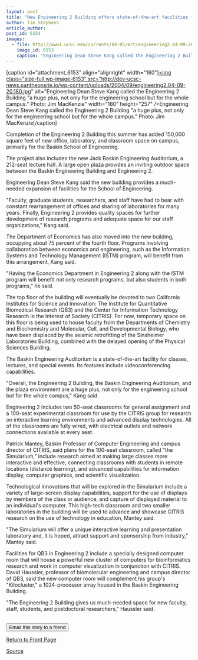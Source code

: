 ```yaml
---
layout: post
title: "New Engineering 2 Building offers state-of-the-art facilities for research and teaching"
author: Tim Stephens
article_author: 
post_id: 6154
images:
  - file: http://www1.ucsc.edu/currents/04-05/art/engineering2.04-09-20.180.jpg
    image_id: 6153
    caption: "Engineering Dean Steve Kang called the Engineering 2 Building 'a huge plus, not only for the engineering school but for the whole campus.' Photo: Jim MacKenzie"
---
```


[caption id="attachment_6153" align="alignright" width="180"]<a href="http://dev-ucsc-news.pantheonsite.io/wp-content/uploads/2004/09/engineering2.04-09-20.180.jpg"><img class="size-full wp-image-6153" src="http://dev-ucsc-news.pantheonsite.io/wp-content/uploads/2004/09/engineering2.04-09-20.180.jpg" alt="Engineering Dean Steve Kang called the Engineering 2 Building "a huge plus, not only for the engineering school but for the whole campus." Photo: Jim MacKenzie" width="180" height="257" /></a>Engineering Dean Steve Kang called the Engineering 2 Building "a huge plus, not only for the engineering school but for the whole campus." Photo: Jim MacKenzie[/caption]
<a name="content" id="content"></a>
<p>
  Completion of the Engineering 2 Building this summer has added 150,000 square feet of new office, laboratory, and classroom space on campus, primarily for the Baskin School of Engineering.
</p>
<p>
  The project also includes the new Jack Baskin Engineering Auditorium, a 212-seat lecture hall. A large open plaza provides an inviting outdoor space between the Baskin Engineering Building and Engineering 2.
</p>
<p>
  Engineering Dean Steve Kang said the new building provides a much-needed expansion of facilities for the School of Engineering.
</p>
<p>
  "Faculty, graduate students, researchers, and staff have had to bear with constant rearrangement of offices and sharing of laboratories for many years. Finally, Engineering 2 provides quality spaces for further development of research programs and adequate space for our staff organizations," Kang said.
</p>
<p>
  The Department of Economics has also moved into the new building, occupying about 75 percent of the fourth floor. Programs involving collaboration between economics and engineering, such as the Information Systems and Technology Management (ISTM) program, will benefit from this arrangement, Kang said.
</p>
<p>
  "Having the Economics Department in Engineering 2 along with the ISTM program will benefit not only research programs, but also students in both programs," he said.
</p>
<p>
  The top floor of the building will eventually be devoted to two California Institutes for Science and Innovation: The Institute for Quantitative Biomedical Research (QB3) and the Center for Information Technology Research in the Interest of Society (CITRIS). For now, temporary space on this floor is being used to house faculty from the Departments of Chemistry and Biochemistry and Molecular, Cell, and Developmental Biology, who have been displaced by the seismic retrofitting of the Sinsheimer Laboratories Building, combined with the delayed opening of the Physical Sciences Building.
</p>
<p>
  The Baskin Engineering Auditorium is a state-of-the-art facility for classes, lectures, and special events. Its features include videoconferencing capabilities.
</p>
<p>
  "Overall, the Engineering 2 Building, the Baskin Engineering Auditorium, and the plaza environment are a huge plus, not only for the engineering school but for the whole campus," Kang said.
</p>
<p>
  Engineering 2 includes two 50-seat classrooms for general assignment and a 100-seat experimental classroom for use by the CITRIS group for research on interactive learning environments and advanced display technologies. All of the classrooms are fully wired, with electrical outlets and network connections available at every seat.
</p>
<p>
  Patrick Mantey, Baskin Professor of Computer Engineering and campus director of CITRIS, said plans for the 100-seat classroom, called "the Simularium," include research aimed at making large classes more interactive and effective, connecting classrooms with students in remote locations (distance learning), and advanced capabilities for information display, computer graphics, and scientific visualization.
</p>
<p>
  Technological innovations that will be explored in the Simularium include a variety of large-screen display capabilities, support for the use of displays by members of the class or audience, and capture of displayed material to an individual's computer. This high-tech classroom and two smaller laboratories in the building will be used to advance and showcase CITRIS research on the use of technology in education, Mantey said.
</p>
<p>
  "The Simularium will offer a unique interactive learning and presentation laboratory and, it is hoped, attract support and sponsorship from industry," Mantey said.
</p>
<p>
  Facilities for QB3 in Engineering 2 include a specially designed computer room that will house a powerful new cluster of computers for bioinformatics research and work in computer visualization in conjunction with CITRIS. David Haussler, professor of biomolecular engineering and campus director of QB3, said the new computer room will complement his group's "Kilocluster," a 1024-processor array housed in the Baskin Engineering Building.
</p>
<p>
  "The Engineering 2 Building gives us much-needed space for new faculty, staff, students, and postdoctoral researchers," Haussler said.
</p><br>
<form>
  <input name="t1" size="-1" type="hidden"><input name="SUBMIT" type="submit" value="Email this story to a friend">
</form>
<p>
  <a href="http://currents.ucsc.edu/">Return to Front Page</a>
</p>
<p><a href="http://www1.ucsc.edu/currents/04-05/09-20/engineering.asp" title="Permalink to engineering">Source</a></p>
